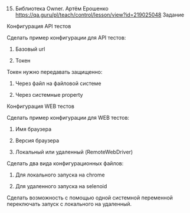 15. Библиотека Owner. Артём Ерошенко
https://qa.guru/pl/teach/control/lesson/view?id=219025048
    Задание

Конфигурация API тестов

Сделать пример конфигурации для API тестов:

1. Базовый url

2. Токен

Токен нужно передавать защищенно:

1. Через файл на файловой системе

2. Через системные property

Конфигурация WEB тестов

Сделать пример конфигурации для WEB тестов:

1. Имя браузера

2. Версия браузера

3. Локальный или удаленный (RemoteWebDriver)

Сделать два вида конфигурационных файлов:

1. Для локального запуска на chrome

2. Для удаленного запуска на selenoid

Сделать возможность с помощью одной системной переменной переключать запуск с локального на удаленный.